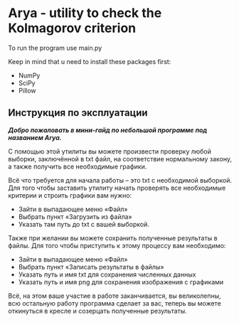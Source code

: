 # Arya - utility to check the Kolmagorov criterion
To run the program use main.py

Keep in mind that u need to install these packages first:
- NumPy
- SciPy
- Pillow

## Инструкция по эксплуатации
***Добро пожаловать в мини-гайд по небольшой программе под названием Arya.***

С помощью этой утилиты вы можете произвести проверку любой выборки, заключённой в txt файл, на соответствие нормальному закону, а также получить все необходимые графики.

Всё что требуется для начала работы – это txt с необходимой выборкой.
Для того чтобы заставить утилиту начать проверять все необходимые критерии и строить графики вам нужно:

- Зайти в выпадающее меню «Файл»
- Выбрать пункт «Загрузить из файла»
- Указать там путь до txt с вашей выборкой.

Также при желании вы можете сохранить полученные результаты в файлы.
Для того чтобы приступить к этому процессу вам необходимо:

- Зайти в выпадающее меню «Файл»
- Выбрать пункт «Записать результаты в файлы»
- Указать путь и имя txt для сохранения численных данных
- Указать путь и имя png для сохранения изображения с графиками

Всё, на этом ваше участие в работе заканчивается, вы великолепны, всю остальную работу программа сделает за вас, теперь вы можете откинуться в кресле и созерцать полученные результаты.